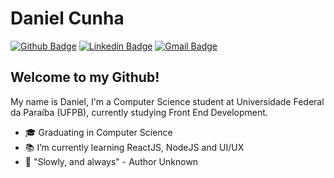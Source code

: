 # Daniel Cunha

[![Github Badge](https://img.shields.io/badge/-Github-000?style=flat-square&logo=Github&logoColor=white&link=https://github.com/dacokid)](https://github.com/dacokid)
[![Linkedin Badge](https://img.shields.io/badge/-LinkedIn-blue?style=flat-square&logo=Linkedin&logoColor=white&link=https://www.linkedin.com/in/danielcunhac/)](https://www.linkedin.com/in/danielcunhac/)
[![Gmail Badge](https://img.shields.io/badge/-Gmail-c14438?style=flat-square&logo=Gmail&logoColor=white&link=mailto:danielcc.jp@gmail.com)](mailto:danielcc.jp@gmail.com)

## Welcome to my Github!

My name is Daniel, I'm a Computer Science student at Universidade Federal da Paraíba (UFPB), currently studying Front End Development.

- 🎓 Graduating in Computer Science
- 📚 I’m currently learning ReactJS, NodeJS and UI/UX
- 🎯 "Slowly, and always" - Author Unknown
